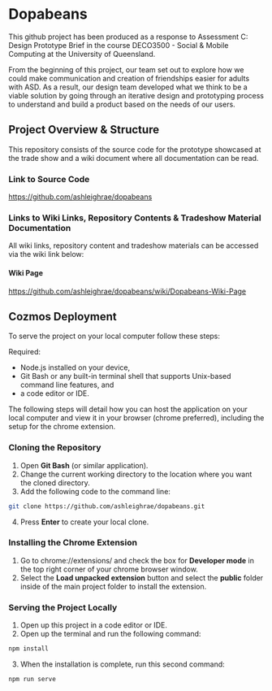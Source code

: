 # Dopabeans
This github project has been produced as a response to Assessment C: Design Prototype Brief in the course DECO3500 - Social &amp; Mobile Computing at the University of Queensland.

From the beginning of this project, our team set out to explore how we could make communication and creation of friendships easier for adults with ASD. As a result, our design team developed what we think to be a viable solution by going through an iterative design and prototyping process to understand and build a product based on the needs of our users.

## Project Overview & Structure
This repository consists of the source code for the prototype showcased at the trade show  and a wiki document where all documentation can be read.

### Link to Source Code
https://github.com/ashleighrae/dopabeans

### Links to Wiki Links, Repository Contents & Tradeshow Material Documentation
All wiki links, repository content and tradeshow materials can be accessed via the wiki link below:

#### Wiki Page
https://github.com/ashleighrae/dopabeans/wiki/Dopabeans-Wiki-Page

## Cozmos Deployment 
To serve the project on your local computer follow these steps:

Required: 
- Node.js installed on your device,
- Git Bash or any built-in terminal shell that supports Unix-based command line features, and
- a code editor or IDE.

The following steps will detail how you can host the application on your local computer and view it in your browser (chrome preferred), including the setup for the chrome extension.

### Cloning the Repository
1. Open **Git Bash** (or similar application).
2. Change the current working directory to the location where you want the cloned directory.
3. Add the following code to the command line:
```bash
git clone https://github.com/ashleighrae/dopabeans.git
```
4. Press **Enter** to create your local clone.

### Installing the Chrome Extension
1. Go to chrome://extensions/ and check the box for **Developer mode** in the top right corner of your chrome browser window.
2. Select the **Load unpacked extension** button and select the **public** folder inside of the main project folder to install the extension.

### Serving the Project Locally
1. Open up this project in a code editor or IDE.
2. Open up the terminal and run the following command:
```bash
npm install
```
3. When the installation is complete, run this second command:
```bash
npm run serve
```
